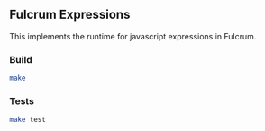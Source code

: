## Fulcrum Expressions

This implements the runtime for javascript expressions in Fulcrum.

### Build

```sh
make
```


### Tests

```sh
make test
```
